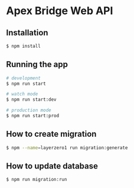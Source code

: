 # Apex Bridge Web API

## Installation

```bash
$ npm install
```

## Running the app

```bash
# development
$ npm run start

# watch mode
$ npm run start:dev

# production mode
$ npm run start:prod
```

## How to create migration

```bash
$ npm --name=layerzero1 run migration:generate
```

## How to update database

```bash
$ npm run migration:run
```